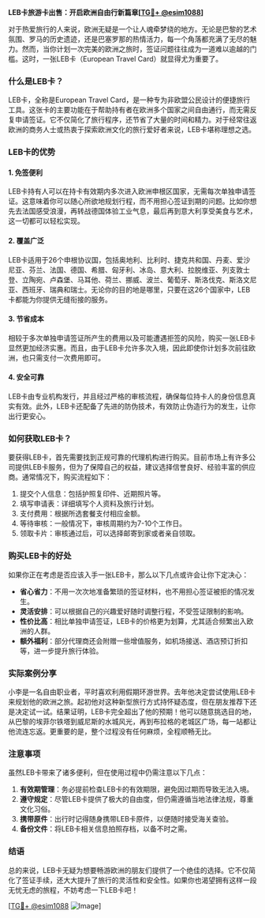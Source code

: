 **LEB卡旅游卡出售：开启欧洲自由行新篇章[[TG💪+ @esim1088](https://t.me/s/esim1088)]**

对于热爱旅行的人来说，欧洲无疑是一个让人魂牵梦绕的地方。无论是巴黎的艺术氛围、罗马的历史遗迹，还是巴塞罗那的热情活力，每一个角落都充满了无尽的魅力。然而，当你计划一次完美的欧洲之旅时，签证问题往往成为一道难以逾越的门槛。这时，一张LEB卡（European Travel Card）就显得尤为重要了。

### 什么是LEB卡？

LEB卡，全称是European Travel Card，是一种专为非欧盟公民设计的便捷旅行工具。这张卡的主要功能在于帮助持有者在欧洲多个国家之间自由通行，而无需反复申请签证。它不仅简化了旅行程序，还节省了大量的时间和精力。对于经常往返欧洲的商务人士或热衷于探索欧洲文化的旅行爱好者来说，LEB卡堪称理想之选。

### LEB卡的优势

#### 1. **免签便利**
   LEB卡持有人可以在持卡有效期内多次进入欧洲申根区国家，无需每次单独申请签证。这意味着你可以随心所欲地规划行程，而不用担心签证到期的问题。比如你想先去法国感受浪漫，再转战德国体验工业气息，最后再到意大利享受美食与艺术，这一切都可以轻松实现。

#### 2. **覆盖广泛**
   LEB卡适用于26个申根协议国，包括奥地利、比利时、捷克共和国、丹麦、爱沙尼亚、芬兰、法国、德国、希腊、匈牙利、冰岛、意大利、拉脱维亚、列支敦士登、立陶宛、卢森堡、马耳他、荷兰、挪威、波兰、葡萄牙、斯洛伐克、斯洛文尼亚、西班牙、瑞典和瑞士。无论你的目的地是哪里，只要在这26个国家中，LEB卡都能为你提供无缝衔接的服务。

#### 3. **节省成本**
   相较于多次单独申请签证所产生的费用以及可能遭遇拒签的风险，购买一张LEB卡显然更加经济实惠。而且，由于LEB卡允许多次入境，因此即使你计划多次前往欧洲，也只需支付一次费用即可。

#### 4. **安全可靠**
   LEB卡由专业机构发行，并且经过严格的审核流程，确保每位持卡人的身份信息真实有效。此外，LEB卡还配备了先进的防伪技术，有效防止伪造行为的发生，让你出行更安心。

### 如何获取LEB卡？

要获得LEB卡，首先需要找到正规可靠的代理机构进行购买。目前市场上有许多公司提供LEB卡服务，但为了保障自己的权益，建议选择信誉良好、经验丰富的供应商。通常情况下，购买流程如下：

1. 提交个人信息：包括护照复印件、近期照片等。
2. 填写申请表：详细填写个人资料及旅行计划。
3. 支付费用：根据所选套餐支付相应金额。
4. 等待审核：一般情况下，审核周期约为7-10个工作日。
5. 领取卡片：审核通过后，可以选择邮寄到家或者亲自领取。

### 购买LEB卡的好处

如果你正在考虑是否应该入手一张LEB卡，那么以下几点或许会让你下定决心：

- **省心省力**：不用一次次地准备繁琐的签证材料，也不用担心签证被拒的情况发生。
- **灵活安排**：可以根据自己的兴趣爱好随时调整行程，不受签证限制的影响。
- **性价比高**：相比单独申请签证，LEB卡的价格更为划算，尤其适合频繁出入欧洲的人群。
- **额外福利**：部分代理商还会附赠一些增值服务，如机场接送、酒店预订折扣等，进一步提升旅行体验。

### 实际案例分享

小李是一名自由职业者，平时喜欢利用假期环游世界。去年他决定尝试使用LEB卡来规划他的欧洲之旅。起初他对这种新型旅行方式持怀疑态度，但在朋友推荐下还是决定试一试。结果证明，LEB卡完全超出了他的预期！他可以随意挑选目的地，从巴黎的埃菲尔铁塔到威尼斯的水城风光，再到布拉格的老城区广场，每一站都让他流连忘返。更重要的是，整个过程没有任何麻烦，全程顺畅无比。

### 注意事项

虽然LEB卡带来了诸多便利，但在使用过程中仍需注意以下几点：

1. **有效期管理**：务必提前检查LEB卡的有效期限，避免因过期而导致无法入境。
2. **遵守规定**：尽管LEB卡提供了极大的自由度，但仍需遵循当地法律法规，尊重文化习俗。
3. **携带原件**：出行时记得随身携带LEB卡原件，以便随时接受海关查验。
4. **备份文件**：将LEB卡相关信息拍照存档，以备不时之需。

### 结语

总的来说，LEB卡无疑为想要畅游欧洲的朋友们提供了一个绝佳的选择。它不仅简化了签证手续，还大大提升了旅行的灵活性和安全性。如果你也渴望拥有这样一段无忧无虑的旅程，不妨考虑一下LEB卡吧！

[[TG💪+ @esim1088](https://t.me/s/esim1088) ![Image](https://i.postimg.cc/4NQfJmqS/Snipaste-2025-05-13-00-14-12.png)]